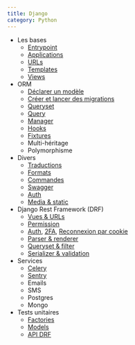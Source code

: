 ```yaml
---
title: Django
category: Python
---
```


[basics-entrypoint]: django-0-entrypoint.md
[basics-applications]: django-0-applications.md
[basics-urls]: django-0-urls.md
[basics-templates]: django-0-template.md
[basics-views]: django-0-view.md

[orm-model]: django-orm-model.md
[orm-migration]: django-orm-migration.md
[orm-fixture]: django-fixture.md
[orm-queryset]: django-orm-queryset.md
[orm-query]: django-orm-query.md
[orm-manager]: django-orm-manager.md
[orm-hooks]: django-orm-hooks.md

[gettext]: django-gettext.md
[formats]: django-formats.md
[command]: django-command.md
[swagger]: django-swagger.md
[auth]: django-auth.md
[auth-2fa]: django-auth-2fa.md
[auth-reconnect]: django-auth-reconnect.md
[media]: django-media.md

[drf-url]: django-drf-url.md
[drf-permission]: django-drf-permission.md
[drf-auth]: django-drf-auth.md
[drf-parser]: django-drf-parser.md
[drf-query]: django-drf-query.md
[drf-serializer]: django-drf-serializer.md

[celery]: django-celery.md
[sentry]: django-sentry.md

[test-factory]: django-test-factory.md
[test-model]: django-test-model.md
[test-api-drf]: django-test-drf.md

* Les bases
  * [Entrypoint][basics-entrypoint]
  * [Applications][basics-applications]
  * [URLs][basics-urls]
  * [Templates][basics-templates]
  * [Views][basics-views]
* ORM
  * [Déclarer un modèle][orm-model]
  * [Créer et lancer des migrations][orm-migration]
  * [Queryset][orm-queryset]
  * [Query][orm-query]
  * [Manager][orm-manager]
  * [Hooks][orm-hooks]
  * [Fixtures][orm-fixture]
  * Multi-héritage
  * Polymorphisme
* Divers
  * [Traductions][gettext]
  * [Formats][formats]
  * [Commandes][command]
  * [Swagger][swagger]
  * [Auth][auth]
  * [Media & static][media]
* Django Rest Framework (DRF)
  * [Vues & URLs][drf-url]
  * [Permission][drf-permission]
  * [Auth][drf-auth], [2FA][auth-2fa], [Reconnexion par cookie][auth-reconnect]
  * [Parser & renderer][drf-parser]
  * [Queryset & filter][drf-query]
  * [Serializer & validation][drf-serializer]
* Services
  * [Celery][celery]
  * [Sentry][sentry]
  * Emails
  * SMS
  * Postgres
  * Mongo
* Tests unitaires
  * [Factories][test-factory]
  * [Models][test-model]
  * [API DRF][test-api-drf]
